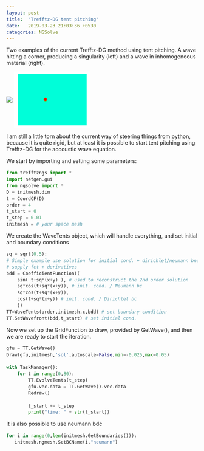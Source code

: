 ```yaml
---
layout: post
title:  "Trefftz-DG tent pitching"
date:   2019-03-23 21:03:36 +0530
categories: NGSolve 
---
```


Two examples of the current Trefftz-DG method using tent pitching. A wave hitting a corner, producing a singularity (left) and a wave in inhomogeneous material (right).

<img src="/assets/sing.gif" width="40%" align="middle"/>
<img src="/assets/material.gif" width="40%" align="middle"/>

I am still a little torn about the current way of steering things from python, because it is quite rigid, but at least it is possible to start tent pitching using Trefftz-DG for the accoustic wave equation.

We start by importing and setting some parameters:
```python
from trefftzngs import *
import netgen.gui
from ngsolve import *
D = initmesh.dim
t = CoordCF(D)
order = 4
t_start = 0
t_step = 0.01
initmesh = # your space mesh 
```
We create the WaveTents object, which will handle everything, and set initial and boundary conditions 
```python
sq = sqrt(0.5);
# Simple example use solution for initial cond. + dirichlet/neumann bndc. 
# supply fct + derivatives
bdd = CoefficientFunction((
    sin( t+sq*(x+y) ), # used to reconstruct the 2nd order solution
    sq*cos(t+sq*(x+y)), # init. cond. / Neumann bc
    sq*cos(t+sq*(x+y)),
    cos(t+sq*(x+y)) # init. cond. / Dirichlet bc
    ))
TT=WaveTents(order,initmesh,c,bdd) # set boundary condition
TT.SetWavefront(bdd,t_start) # set initial cond.
```
Now we set up the GridFunction to draw, provided by GetWave(), and then we are ready to start the iteration.
```python
gfu = TT.GetWave()
Draw(gfu,initmesh,'sol',autoscale=False,min=-0.025,max=0.05)

with TaskManager():
    for t in range(0,80):
        TT.EvolveTents(t_step)
        gfu.vec.data = TT.GetWave().vec.data
        Redraw() 

        t_start += t_step
        print("time: " + str(t_start))
```
It is also possible to use neumann bdc
```python
for i in range(0,len(initmesh.GetBoundaries())):
   initmesh.ngmesh.SetBCName(i,"neumann")
```
